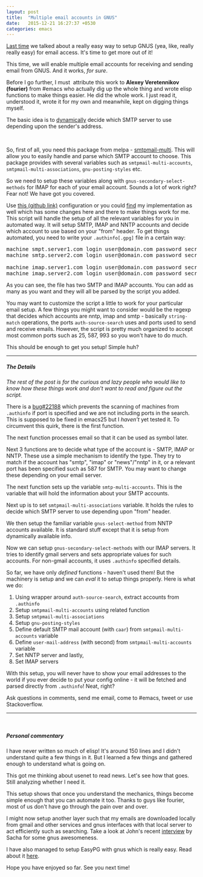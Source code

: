 ```yaml
---
layout: post
title:  "Multiple email accounts in GNUS"
date:   2015-12-21 16:27:37 +0530
categories: emacs
---
```

<a href="http://codingquark.com/setting-up-gnus-in-emacs/" target="_blank">Last time</a> we talked about a really easy way to setup GNUS (yea, like, really really easy) for email access. It's time to get more out of it!

This time, we will enable multiple email accounts for receiving and sending email from GNUS. And it works, <em>for sure</em>.

Before I go further, I must  attribute this work to <strong>Alexey Veretennikov (fourier)</strong> from #emacs who actually dig up the whole thing and wrote elisp functions to make things easier. He did the whole work. I just read it, understood it, wrote it for my own and meanwhile, kept on digging things myself.

The basic idea is to <span style="text-decoration: underline;">dynamically</span> decide which SMTP server to use depending upon the sender's address.

&nbsp;

So, first of all, you need this package from melpa - <a href="https://github.com/vapniks/smtpmail-multi" target="_blank">smtpmail-multi</a>. This will allow you to easily handle and parse which SMTP account to choose. This package provides with several variables such as <code>smtpmail-multi-accounts</code>, <code>smtpmail-multi-associations</code>, <code>gnu-posting-styles</code> etc.

So we need to setup these variables along with <code>gnus-secondary-select-methods</code> for IMAP for each of your email account. Sounds a lot of work right? Fear not! We have got you covered.

Use <a href="https://github.com/fourier/txm-emacs-scripts/blob/master/configs/txm-gnus-auto.el" target="_blank">this (github link)</a> configuration or you could <a href="https://github.com/codingquark/emacs.d/blob/master/lisp/quark-gnus-auto.el" target="_blank">find</a> my implementation as well which has some changes here and there to make things work for me. This script will handle the setup of all the relevant variables for you in automated way. It will setup SMTP, IMAP and NNTP accounts and decide which account to use based on your "from" header. To get things automated, you need to write your <code>.authinfo[.gpg]</code> file in a certain way:
<pre class="theme:github font-size:16 tab-convert:true lang:default decode:true">machine smpt.server1.com login user@domain.com password secret port 587
machine smtp.server2.com login user@domain.com password secret port 587

machine imap.server1.com login user@domain.com password secret port 993
machine imap.server2.com login user@domain.com password secret port 993
</pre>
As you can see, the file has two SMTP and IMAP accounts. You can add as many as you want and they will all be parsed by the script you added.

You may want to customize the script a little to work for your particular email setup. A few things you might want to consider would be the regexp that decides which accounts are nntp, imap and smtp - basically <code>string-match</code> operations, the ports <code>auth-source-search</code> uses and ports used to send and receive emails. However, the script is pretty much organized to accept most common ports such as 25, 587, 993 so you won't have to do much.

This should be enough to get you setup! Simple huh?

<hr />

<h5>The Details</h5>
<em>The rest of the post is for the curious and lazy people who would like to know how these things work and don't want to read and figure out the script.</em>

There is a <a href="https://debbugs.gnu.org/cgi/bugreport.cgi?bug=22188" target="_blank">bug#22188</a> which prevents the scanning of machines from <code>.authinfo</code> if port is specified and we are not including ports in the search. This is supposed to be fixed in emacs25 but I <em>haven't</em> yet tested it. To circumvent this quirk, there is the first function.

The next function processes email so that it can be used as symbol later.

Next 3 functions are to decide what type of the account is - SMTP, IMAP or NNTP. These use a simple mechanism to identify the type. They try to match if the account has "smtp", "imap" or "news"/"nntp" in it, or a relevant port has been specified such as 587 for SMTP. You may want to change these depending on your email server.

The next function sets up the variable <code>smtp-multi-accounts</code>. This is the variable that will hold the information about your SMTP accounts.

Next up is to set <code>smtpmail-multi-associations</code> variable. It holds the rules to decide which SMTP server to use depending upon "from" header.

We then setup the familiar variable <code>gnus-select-method</code> from NNTP accounts available. It is standard stuff except that it is setup from dynamically available info.

Now we can setup <code>gnus-secondary-select-methods</code> with our IMAP servers. It tries to identify gmail servers and sets appropriate values for such accounts. For non-gmail accounts, it uses <code>.authinfo</code> specified details.

So far, we have only <em>defined</em> functions - haven't used them! But the machinery is setup and we can <em>eval</em> it to setup things properly. Here is what we do:
<ol>
	<li>Using wrapper around <code>auth-source-search</code>, extract accounts from <code>.authinfo</code></li>
	<li>Setup <code>smtpmail-multi-accounts</code> using related function</li>
	<li>Setup <code>smtpmail-multi-associations</code></li>
	<li>Setup <code>gnu-posting-styles</code></li>
	<li>Define default SMTP mail account (with <code>caar</code>) from <code>smtpmail-multi-accounts</code> variable</li>
	<li>Define <code>user-mail-address</code> (with second) from <code>smtpmail-multi-accounts</code> variable</li>
	<li>Set NNTP server and lastly,</li>
	<li>Set IMAP servers</li>
</ol>
With this setup, you will never have to show your email addresses to the world if you ever decide to put your config online - it will be fetched and parsed directly from <code>.authinfo</code>! Neat, right?

Ask questions in comments, send me email, come to #emacs, tweet or use Stackoverflow.

<hr />

&nbsp;
<h5>Personal commentary</h5>
I have never written so much of elisp! It's around 150 lines and I didn't understand quite a few things in it. But I learned a few things and gathered enough to understand what is going on.

This got me thinking about usenet to read news. Let's see how that goes. Still analyzing whether I need it.

This setup shows that once you understand the mechanics, things become simple enough that you can automate it too. Thanks to guys like fourier, most of us don't have go through the pain over and over.

I might now setup another layer such that my emails are downloaded locally from gmail and other services and gnus interfaces with that local server to act efficiently such as searching. Take a look at John's recent <a href="https://www.youtube.com/watch?v=nUjgKoOYxos" target="_blank">interview</a> by Sacha for some gnus awesomeness.

I have also managed to setup EasyPG with gnus which is really easy. Read about it <a href="http://www.emacswiki.org/emacs/EasyPG" target="_blank">here</a>.

Hope you have enjoyed so far. See you next time!
